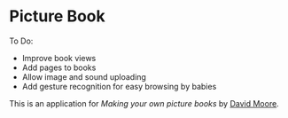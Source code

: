 # Picture Book

To Do:
* Improve book views
* Add pages to books
* Allow image and sound uploading
* Add gesture recognition for easy browsing by babies

This is an application for
*Making your own picture books*
by [David Moore](https://github.com/CanastaNasty).